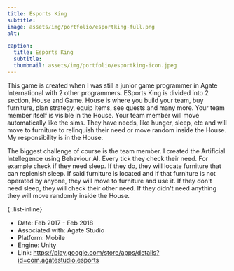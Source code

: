 ```yaml
---
title: Esports King
subtitle: 
image: assets/img/portfolio/esportking-full.png
alt: 

caption:
  title: Esports King
  subtitle: 
  thumbnail: assets/img/portfolio/esportking-icon.jpeg
---
```


This game is created when I was still a junior game programmer in Agate International with 2 other programmers. ESports King is divided into 2 section, House and Game. House is where you build your team, buy furniture, plan strategy, equip items, see quests and many more. Your team member itself  is visible in the House. Your team member will move automatically like the sims. They have needs, like hunger, sleep, etc and will move to furniture to relinquish their need or move random inside the House. My responsibility is in the House.

The biggest challenge of course is the team member. I created the Artificial Intellegence using Behaviour AI. Every tick they check their need. For example check if they need sleep. If they do, they will locate furniture that can replenish sleep. If said furniture is located and if that furniture is not operated by anyone, they will move to furniture and use it. If they don't need sleep, they will check their other need. If they didn't need anything they will move randomly inside the House.

{:.list-inline}

- Date: Feb 2017 - Feb 2018
- Associated with: Agate Studio
- Platform: Mobile
- Engine: Unity
- Link: https://play.google.com/store/apps/details?id=com.agatestudio.esports
